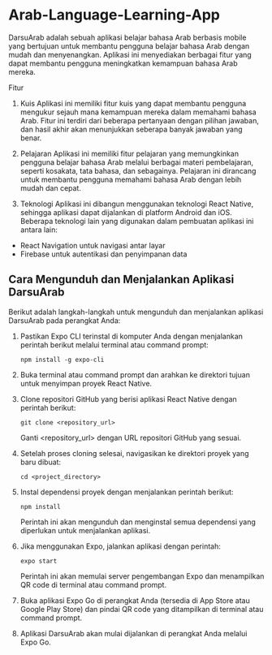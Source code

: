 # Arab-Language-Learning-App

DarsuArab adalah sebuah aplikasi belajar bahasa Arab berbasis mobile yang bertujuan untuk membantu pengguna belajar bahasa Arab dengan mudah dan menyenangkan. Aplikasi ini menyediakan berbagai fitur yang dapat membantu pengguna meningkatkan kemampuan bahasa Arab mereka.

Fitur
1. Kuis
Aplikasi ini memiliki fitur kuis yang dapat membantu pengguna mengukur sejauh mana kemampuan mereka dalam memahami bahasa Arab. Fitur ini terdiri dari beberapa pertanyaan dengan pilihan jawaban, dan hasil akhir akan menunjukkan seberapa banyak jawaban yang benar.

2. Pelajaran
Aplikasi ini memiliki fitur pelajaran yang memungkinkan pengguna belajar bahasa Arab melalui berbagai materi pembelajaran, seperti kosakata, tata bahasa, dan sebagainya. Pelajaran ini dirancang untuk membantu pengguna memahami bahasa Arab dengan lebih mudah dan cepat.

3. Teknologi
Aplikasi ini dibangun menggunakan teknologi React Native, sehingga aplikasi dapat dijalankan di platform Android dan iOS. Beberapa teknologi lain yang digunakan dalam pembuatan aplikasi ini antara lain:
- React Navigation untuk navigasi antar layar
- Firebase untuk autentikasi dan penyimpanan data

## Cara Mengunduh dan Menjalankan Aplikasi DarsuArab
Berikut adalah langkah-langkah untuk mengunduh dan menjalankan aplikasi DarsuArab pada perangkat Anda:

1. Pastikan Expo CLI terinstal di komputer Anda dengan menjalankan perintah berikut melalui terminal atau command prompt:

    ```
    npm install -g expo-cli
    ```

2. Buka terminal atau command prompt dan arahkan ke direktori tujuan untuk menyimpan proyek React Native.

3. Clone repositori GitHub yang berisi aplikasi React Native dengan perintah berikut:

    ```
    git clone <repository_url>
    ```

    Ganti <repository_url> dengan URL repositori GitHub yang sesuai.

4. Setelah proses cloning selesai, navigasikan ke direktori proyek yang baru dibuat:

    ```
    cd <project_directory>
    ```

5. Instal dependensi proyek dengan menjalankan perintah berikut:

    ```
    npm install
    ```

    Perintah ini akan mengunduh dan menginstal semua dependensi yang diperlukan untuk menjalankan aplikasi.

6. Jika menggunakan Expo, jalankan aplikasi dengan perintah:

    ```
    expo start
    ```

    Perintah ini akan memulai server pengembangan Expo dan menampilkan QR code di terminal atau command prompt.

7. Buka aplikasi Expo Go di perangkat Anda (tersedia di App Store atau Google Play Store) dan pindai QR code yang ditampilkan di terminal atau command prompt.

8. Aplikasi DarsuArab akan mulai dijalankan di perangkat Anda melalui Expo Go.




